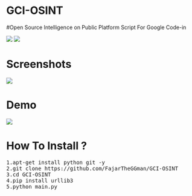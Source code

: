 # GCI-OSINT
#Open Source Intelligence on Public Platform Script For Google Code-in

![](https://img.shields.io/bagde/Language-Python-Yellow) ![](https://img.shields.io/bagde/GoogleCodeIn-2019-Blue)

# Screenshots

![](https://github.com/FajarTheGGman/GCI-OSINT/blob/master/.img/ss.PNG)

# Demo

[![](https://asciinema.org/a/cuyg4ksoumPTMoRfufJwzz93B.png)](https://asciinema.org/a/cuyg4ksoumPTMoRfufJwzz93B)

# How To Install ?
<pre>
1.apt-get install python git -y
2.git clone https://github.com/FajarTheGGman/GCI-OSINT
3.cd GCI-OSINT
4.pip install urllib3
5.python main.py
</pre>
